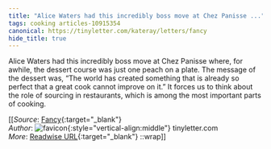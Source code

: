 ```yaml
---
title: "Alice Waters had this incredibly boss move at Chez Panisse ..."
tags: cooking articles-10915354
canonical: https://tinyletter.com/kateray/letters/fancy
hide_title: true
---
```


Alice Waters had this incredibly boss move at Chez Panisse where, for awhile, the dessert course was just one peach on a plate. The message of the dessert was, “The world has created something that is already so perfect that a great cook cannot improve on it.” It forces us to think about the role of sourcing in restaurants, which is among the most important parts of cooking.


[[_Source_: [Fancy](https://tinyletter.com/kateray/letters/fancy){:target="_blank"}<br>
_Author_: ![favicon](https://s2.googleusercontent.com/s2/favicons?domain=tinyletter.com){:style="vertical-align:middle"} tinyletter.com<br>
_More_: [Readwise URL](https://readwise.io/open/226243345){:target="_blank"}
::wrap]]